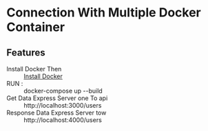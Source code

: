 # Connection With Multiple Docker Container

## Features

<dl>
  <dt>Install Docker Then </dt>
  <dd><a href="https://docs.docker.com/docker-for-windows/install/">Install Docker
  </a></dd>
  <dt>RUN : </dt>
  <dd>docker-compose up --build</dd>

  <dt>Get Data Express Server one To api </dt>
  <dd>http://localhost:3000/users</dd>

   <dt>Response Data Express Server tow </dt>
  <dd>http://localhost:4000/users</dd>